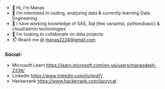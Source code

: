 - 👋 Hi, I’m Manas
- 👀 I’m interested in coding, analyzing data & currently learning Data Engineering
- 🌱 I have working knowledge of SAS, Sql (few variants), python(basic) & cloud/admin technologies
- 💞️ I’m looking to collaborate on data projects
- 📫 Reach me @ manas2224@gmail.com 

<!---
manas1230/manas1230 is a ✨ special ✨ repository because its `README.md` (this file) appears on your GitHub profile.
You can click the Preview link to take a look at your changes.
--->
<h3 align="left">Social-</h3>

- Microsoft Learn
https://learn.microsoft.com/en-us/users/manasdash-2336/ 
- Linkedin
https://www.linkedin.com/in/mrd7/
- Hackerrank
https://www.hackerrank.com/lazzycat
